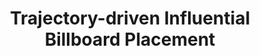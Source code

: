 ---
title: "Trajectory-driven Influential Billboard Placement"
authors:
- Ping Zhang
- admin
- Yuchen Li
- Guoliang Li
- Zhiyong Peng
publishDate: "2018T"
publication_types: ["1"]
publication: In *International Conference on Knowledge Discovery and Data Mining*
publication_short: In *International Conference on Knowledge Discovery and Data Mining (KDD)*

#tags:
#- Source Themes
featured: true

links:
url_pdf: http://eprints.soton.ac.uk/352095/1/Cushen-IMV2013.pdf
url_code: '#'
url_dataset: '#'
url_poster: '#'
url_project: ''
url_slides: ''
url_video: '#'

---